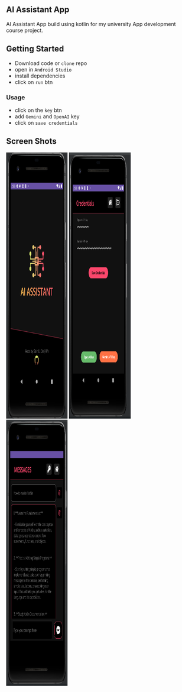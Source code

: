 ## AI Assistant App

AI Assistant App build using kotlin for my university App development course project.


## Getting Started

- Download code or `clone` repo
- open in `Android Studio`
- install dependencies
- click on `run` btn

### Usage

- click on the `key` btn
- add `Gemini` and `OpenAI` key
- click on `save credentials`


## Screen Shots

<span>
<img src="./static/splash_ss.png" width="33%" height="720" />
<img src="./static/credential_ss.png"  width="33%"  height="720" />
<img src="./static/chat_ss.png" width="33%"  height="720" />
</span>
